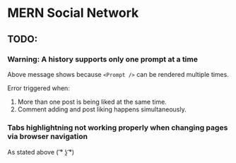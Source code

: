 # MERN Social Network

## TODO:

### Warning: A history supports only one prompt at a time

Above message shows because `<Prompt />` can be rendered multiple times.

Error triggered when:

1. More than one post is being liked at the same time.
2. Comment adding and post liking happens simultaneously.

### Tabs highlightning not working properly when changing pages via browser navigation

As stated above ( ͡° ʖ̯ ͡°)

